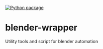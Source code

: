[![Python package](https://github.com/ImagineersHub/blender-wrapper/actions/workflows/python-package.yml/badge.svg)](https://github.com/ImagineersHub/blender-wrapper/actions/workflows/python-package.yml)

# blender-wrapper
Utility tools and script for blender automation